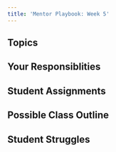 ```yaml
---
title: 'Mentor Playbook: Week 5'
---
```


## Topics


## Your Responsiblities


## Student Assignments


## Possible Class Outline


## Student Struggles
